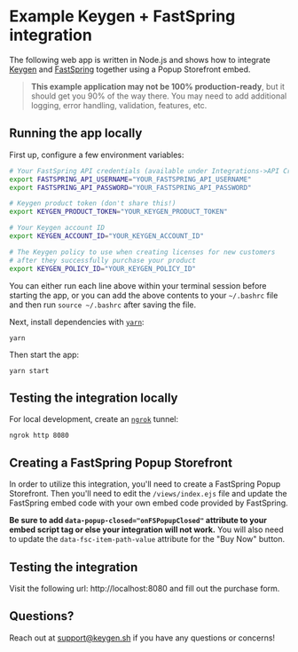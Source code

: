 # Example Keygen + FastSpring integration
The following web app is written in Node.js and shows how to integrate
[Keygen](https://keygen.sh) and [FastSpring](https://fastspring.com) together
using a Popup Storefront embed.

> **This example application may not be 100% production-ready**, but it should
> get you 90% of the way there. You may need to add additional logging,
> error handling, validation, features, etc.

## Running the app locally

First up, configure a few environment variables:
```bash
# Your FastSpring API credentials (available under Integrations->API Credentials)
export FASTSPRING_API_USERNAME="YOUR_FASTSPRING_API_USERNAME"
export FASTSPRING_API_PASSWORD="YOUR_FASTSPRING_API_PASSWORD"

# Keygen product token (don't share this!)
export KEYGEN_PRODUCT_TOKEN="YOUR_KEYGEN_PRODUCT_TOKEN"

# Your Keygen account ID
export KEYGEN_ACCOUNT_ID="YOUR_KEYGEN_ACCOUNT_ID"

# The Keygen policy to use when creating licenses for new customers
# after they successfully purchase your product
export KEYGEN_POLICY_ID="YOUR_KEYGEN_POLICY_ID"
```

You can either run each line above within your terminal session before
starting the app, or you can add the above contents to your `~/.bashrc`
file and then run `source ~/.bashrc` after saving the file.

Next, install dependencies with [`yarn`](https://yarnpkg.comg):
```
yarn
```

Then start the app:
```
yarn start
```

## Testing the integration locally

For local development, create an [`ngrok`](https://ngrok.com) tunnel:
```
ngrok http 8080
```

## Creating a FastSpring Popup Storefront

In order to utilize this integration, you'll need to create a FastSpring Popup
Storefront. Then you'll need to edit the `/views/index.ejs` file and update the
FastSpring embed code with your own embed code provided by FastSpring.

**Be sure to add `data-popup-closed="onFSPopupClosed"` attribute to your embed
script tag or else your integration will not work.** You will also need to update
the `data-fsc-item-path-value` attribute for the "Buy Now" button.

## Testing the integration

Visit the following url: http://localhost:8080 and fill out the purchase form.

## Questions?

Reach out at [support@keygen.sh](mailto:support@keygen.sh) if you have any
questions or concerns!